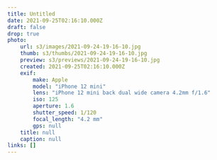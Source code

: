 ```yaml
---
title: Untitled
date: 2021-09-25T02:16:10.000Z
draft: false
drop: true
photo:
    url: s3/images/2021-09-24-19-16-10.jpg
    thumb: s3/thumbs/2021-09-24-19-16-10.jpg
    preview: s3/previews/2021-09-24-19-16-10.jpg
    created: 2021-09-25T02:16:10.000Z
    exif:
        make: Apple
        model: "iPhone 12 mini"
        lens: "iPhone 12 mini back dual wide camera 4.2mm f/1.6"
        iso: 125
        aperture: 1.6
        shutter_speed: 1/120
        focal_length: "4.2 mm"
        gps: null
    title: null
    caption: null
links: []
---
```

